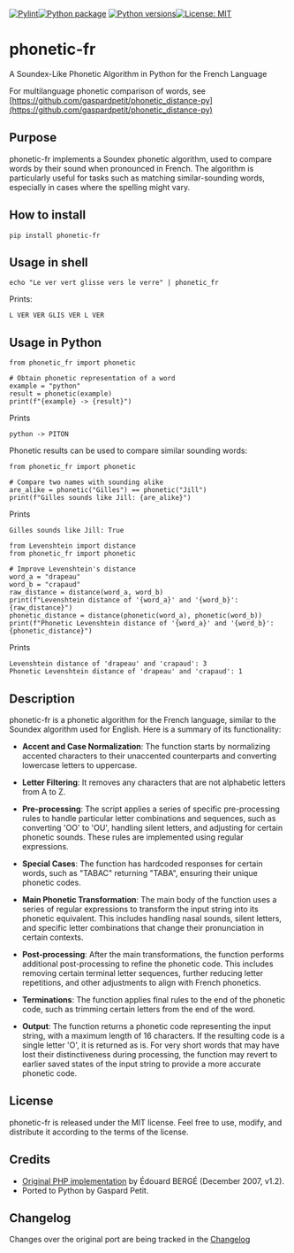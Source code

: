 [![Pylint](https://github.com/gaspardpetit/phonetic_fr-py/actions/workflows/pylint.yml/badge.svg)](https://github.com/gaspardpetit/phonetic_fr-py/actions/workflows/pylint.yml)[![Python package](https://github.com/gaspardpetit/phonetic_fr-py/actions/workflows/python-package.yml/badge.svg)](https://github.com/gaspardpetit/phonetic_fr-py/actions/workflows/python-package.yml)
[![Python versions](https://img.shields.io/pypi/pyversions/phonetic_fr.svg)](https://pypi.org/project/phonetic_fr/)[![License: MIT](https://img.shields.io/badge/License-MIT-yellow.svg)](https://opensource.org/licenses/MIT)


# phonetic-fr
A Soundex-Like Phonetic Algorithm in Python for the French Language

For multilanguage phonetic comparison of words, see [https://github.com/gaspardpetit/phonetic_distance-py](https://github.com/gaspardpetit/phonetic_distance-py)

## Purpose
phonetic-fr implements a Soundex phonetic algorithm, used to compare words by their sound when pronounced in French. The algorithm is particularly useful for tasks such as matching similar-sounding words, especially in cases where the spelling might vary.

## How to install
```{bash}
pip install phonetic-fr
```

## Usage in shell
```{bash}
echo "Le ver vert glisse vers le verre" | phonetic_fr
```
Prints:
```{bash}
L VER VER GLIS VER L VER
```

## Usage in Python
```{py}
from phonetic_fr import phonetic

# Obtain phonetic representation of a word
example = "python"
result = phonetic(example)
print(f"{example} -> {result}")
```

Prints
```
python -> PITON
```

Phonetic results can be used to compare similar sounding words:

```{py}
from phonetic_fr import phonetic

# Compare two names with sounding alike
are_alike = phonetic("Gilles") == phonetic("Jill")
print(f"Gilles sounds like Jill: {are_alike}")
```

Prints
```
Gilles sounds like Jill: True
```

```{py}
from Levenshtein import distance
from phonetic_fr import phonetic

# Improve Levenshtein's distance
word_a = "drapeau"
word_b = "crapaud"
raw_distance = distance(word_a, word_b)
print(f"Levenshtein distance of '{word_a}' and '{word_b}': {raw_distance}")
phonetic_distance = distance(phonetic(word_a), phonetic(word_b))
print(f"Phonetic Levenshtein distance of '{word_a}' and '{word_b}': {phonetic_distance}")
```

Prints
```
Levenshtein distance of 'drapeau' and 'crapaud': 3
Phonetic Levenshtein distance of 'drapeau' and 'crapaud': 1
```

## Description
phonetic-fr is a phonetic algorithm for the French language, similar to the Soundex algorithm used for English. Here is a summary of its functionality:

- **Accent and Case Normalization**: The function starts by normalizing accented characters to their unaccented counterparts and converting lowercase letters to uppercase.

- **Letter Filtering**: It removes any characters that are not alphabetic letters from A to Z.

- **Pre-processing**: The script applies a series of specific pre-processing rules to handle particular letter combinations and sequences, such as converting 'OO' to 'OU', handling silent letters, and adjusting for certain phonetic sounds. These rules are implemented using regular expressions.

- **Special Cases**: The function has hardcoded responses for certain words, such as "TABAC" returning "TABA", ensuring their unique phonetic codes.

- **Main Phonetic Transformation**: The main body of the function uses a series of regular expressions to transform the input string into its phonetic equivalent. This includes handling nasal sounds, silent letters, and specific letter combinations that change their pronunciation in certain contexts.

- **Post-processing**: After the main transformations, the function performs additional post-processing to refine the phonetic code. This includes removing certain terminal letter sequences, further reducing letter repetitions, and other adjustments to align with French phonetics.

- **Terminations**: The function applies final rules to the end of the phonetic code, such as trimming certain letters from the end of the word.

- **Output**: The function returns a phonetic code representing the input string, with a maximum length of 16 characters. If the resulting code is a single letter 'O', it is returned as is. For very short words that may have lost their distinctiveness during processing, the function may revert to earlier saved states of the input string to provide a more accurate phonetic code.

## License

phonetic-fr is released under the MIT license. Feel free to use, modify, and distribute it according to the terms of the license.

## Credits

- [Original PHP implementation](https://github.com/EdouardBERGE/phonetic) by Édouard BERGÉ (December 2007, v1.2).
- Ported to Python by Gaspard Petit.

## Changelog

Changes over the original port are being tracked in the [Changelog](CHANGELOG.md)
